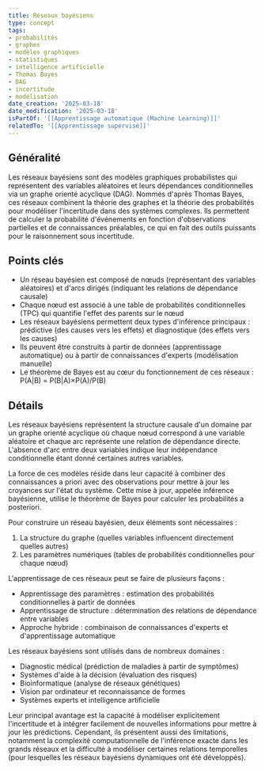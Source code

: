 ```yaml
---
title: Réseaux bayésiens
type: concept
tags:
- probabilités
- graphes
- modèles graphiques
- statistiques
- intelligence artificielle
- Thomas Bayes
- DAG
- incertitude
- modélisation
date_creation: '2025-03-18'
date_modification: '2025-03-18'
isPartOf: '[[Apprentissage automatique (Machine Learning)]]'
relatedTo: '[[Apprentissage supervisé]]'
---
```


## Généralité

Les réseaux bayésiens sont des modèles graphiques probabilistes qui représentent des variables aléatoires et leurs dépendances conditionnelles via un graphe orienté acyclique (DAG). Nommés d'après Thomas Bayes, ces réseaux combinent la théorie des graphes et la théorie des probabilités pour modéliser l'incertitude dans des systèmes complexes. Ils permettent de calculer la probabilité d'événements en fonction d'observations partielles et de connaissances préalables, ce qui en fait des outils puissants pour le raisonnement sous incertitude.

## Points clés

- Un réseau bayésien est composé de nœuds (représentant des variables aléatoires) et d'arcs dirigés (indiquant les relations de dépendance causale)
- Chaque nœud est associé à une table de probabilités conditionnelles (TPC) qui quantifie l'effet des parents sur le nœud
- Les réseaux bayésiens permettent deux types d'inférence principaux : prédictive (des causes vers les effets) et diagnostique (des effets vers les causes)
- Ils peuvent être construits à partir de données (apprentissage automatique) ou à partir de connaissances d'experts (modélisation manuelle)
- Le théorème de Bayes est au cœur du fonctionnement de ces réseaux : P(A|B) = P(B|A)×P(A)/P(B)

## Détails

Les réseaux bayésiens représentent la structure causale d'un domaine par un graphe orienté acyclique où chaque nœud correspond à une variable aléatoire et chaque arc représente une relation de dépendance directe. L'absence d'arc entre deux variables indique leur indépendance conditionnelle étant donné certaines autres variables.

La force de ces modèles réside dans leur capacité à combiner des connaissances a priori avec des observations pour mettre à jour les croyances sur l'état du système. Cette mise à jour, appelée inférence bayésienne, utilise le théorème de Bayes pour calculer les probabilités a posteriori.

Pour construire un réseau bayésien, deux éléments sont nécessaires :
1. La structure du graphe (quelles variables influencent directement quelles autres)
2. Les paramètres numériques (tables de probabilités conditionnelles pour chaque nœud)

L'apprentissage de ces réseaux peut se faire de plusieurs façons :
- Apprentissage des paramètres : estimation des probabilités conditionnelles à partir de données
- Apprentissage de structure : détermination des relations de dépendance entre variables
- Approche hybride : combinaison de connaissances d'experts et d'apprentissage automatique

Les réseaux bayésiens sont utilisés dans de nombreux domaines :
- Diagnostic médical (prédiction de maladies à partir de symptômes)
- Systèmes d'aide à la décision (évaluation des risques)
- Bioinformatique (analyse de réseaux génétiques)
- Vision par ordinateur et reconnaissance de formes
- Systèmes experts et intelligence artificielle

Leur principal avantage est la capacité à modéliser explicitement l'incertitude et à intégrer facilement de nouvelles informations pour mettre à jour les prédictions. Cependant, ils présentent aussi des limitations, notamment la complexité computationnelle de l'inférence exacte dans les grands réseaux et la difficulté à modéliser certaines relations temporelles (pour lesquelles les réseaux bayésiens dynamiques ont été développés).